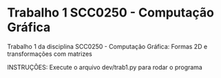 
# Trabalho 1 SCC0250 - Computação Gráfica

Trabalho 1 da disciplina SCC0250 - Computação Gráfica:
Formas 2D e transformações com matrizes


INSTRUÇÕES:
Execute o arquivo dev/trab1.py para rodar o programa
